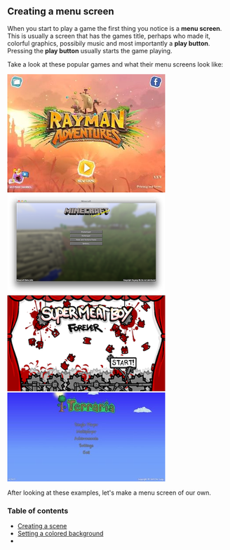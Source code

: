 ## Creating a menu screen
When you start to play a game the first thing you notice is a __menu screen__. This is usually a screen that has the games title, perhaps who made it, colorful graphics, possibily music and most importantly a __play button__. Pressing the __play button__ usually starts the game playing.

Take a look at these popular games and what their menu screens look like:

![](img/splash_1.jpg)  ![](img/splash_2.png)
![](img/splash_3.png)  ![](img/splash_4.jpg)

After looking at these examples, let's make a menu screen of our own.

### Table of contents
- [Creating a scene](menu_scene.md)
- [Setting a colored background](background.md)
- []()
